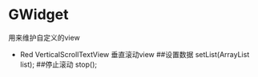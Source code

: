# GWidget #
用来维护自定义的view

* Red VerticalScrollTextView   垂直滚动view
##设置数据 
setList(ArrayList<Hot> list);
##停止滚动 
stop();
